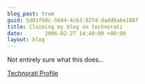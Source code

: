 ```yaml
---
blog_post: true
guid: 5d01f68c-5604-4cb3-8274-dadd6a6e188f
title: Claiming my blog on technorati
date:       2006-02-27 14:40:00 +00:00
layout: blog
---
```


Not entirely sure what this does…

[Technorati Profile](http://technorati.com/claim/yvtpcjveej)
